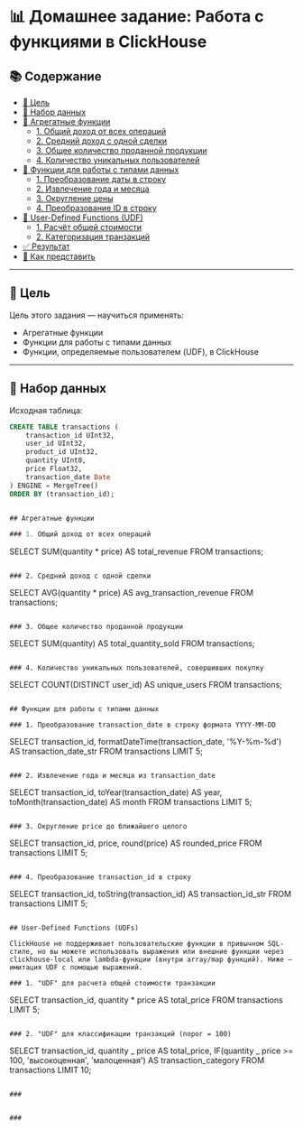 # 📊 Домашнее задание: Работа с функциями в ClickHouse

## 📚 Содержание

- [🎯 Цель](#-цель)
- [📁 Набор данных](#-набор-данных)
- [🔹 Агрегатные функции](#-агрегатные-функции)
  - [1. Общий доход от всех операций](#1-общий-доход-от-всех-операций)
  - [2. Средний доход с одной сделки](#2-средний-доход-с-одной-сделки)
  - [3. Общее количество проданной продукции](#3-общее-количество-проданной-продукции)
  - [4. Количество уникальных пользователей](#4-количество-уникальных-пользователей)
- [🔹 Функции для работы с типами данных](#-функции-для-работы-с-типами-данных)
  - [1. Преобразование даты в строку](#1-преобразование-даты-в-строку)
  - [2. Извлечение года и месяца](#2-извлечение-года-и-месяца)
  - [3. Округление цены](#3-округление-цены)
  - [4. Преобразование ID в строку](#4-преобразование-id-в-строку)
- [🔹 User-Defined Functions (UDF)](#-user-defined-functions-udf)
  - [1. Расчёт общей стоимости](#1-расчёт-общей-стоимости)
  - [2. Категоризация транзакций](#2-категоризация-транзакций)
- [✅ Результат](#-результат)
- [📎 Как представить](#-как-представить)

---

## 🎯 Цель

Цель этого задания — научиться применять:

- Агрегатные функции
- Функции для работы с типами данных
- Функции, определяемые пользователем (UDF), в ClickHouse

---

## 📁 Набор данных

Исходная таблица:

```sql
CREATE TABLE transactions (
    transaction_id UInt32,
    user_id UInt32,
    product_id UInt32,
    quantity UInt8,
    price Float32,
    transaction_date Date
) ENGINE = MergeTree()
ORDER BY (transaction_id);


## Агрегатные функции

### 1. Общий доход от всех операций

```

SELECT SUM(quantity \* price) AS total_revenue
FROM transactions;

```

### 2. Средний доход с одной сделки

```

SELECT AVG(quantity \* price) AS avg_transaction_revenue
FROM transactions;

```

### 3. Общее количество проданной продукции

```

SELECT SUM(quantity) AS total_quantity_sold
FROM transactions;

```

### 4. Количество уникальных пользователей, совершивших покупку

```

SELECT COUNT(DISTINCT user_id) AS unique_users
FROM transactions;

```

## Функции для работы с типами данных

### 1. Преобразование transaction_date в строку формата YYYY-MM-DD

```

SELECT transaction_id,
formatDateTime(transaction_date, '%Y-%m-%d') AS transaction_date_str
FROM transactions
LIMIT 5;

```

### 2. Извлечение года и месяца из transaction_date

```

SELECT transaction_id,
toYear(transaction_date) AS year,
toMonth(transaction_date) AS month
FROM transactions
LIMIT 5;

```

### 3. Округление price до ближайшего целого

```

SELECT transaction_id,
price,
round(price) AS rounded_price
FROM transactions
LIMIT 5;

```

### 4. Преобразование transaction_id в строку

```

SELECT transaction_id,
toString(transaction_id) AS transaction_id_str
FROM transactions
LIMIT 5;

```

## User-Defined Functions (UDFs)

ClickHouse не поддерживает пользовательские функции в привычном SQL-стиле, но вы можете использовать выражения или внешние функции через clickhouse-local или lambda-функции (внутри array/map функций). Ниже — имитация UDF с помощью выражений.

### 1. "UDF" для расчета общей стоимости транзакции

```

SELECT transaction_id,
quantity \* price AS total_price
FROM transactions
LIMIT 5;

```

### 2. "UDF" для классификации транзакций (порог = 100)

```

SELECT transaction_id,
quantity _ price AS total_price,
IF(quantity _ price >= 100, 'высокоценная', 'малоценная') AS transaction_category
FROM transactions
LIMIT 10;

```

###

```

```

###

```

```

```
